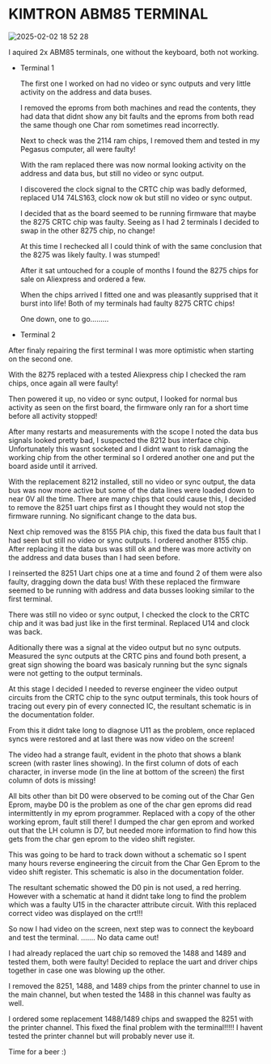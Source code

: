 # KIMTRON ABM85 TERMINAL

![2025-02-02 18 52 28](https://github.com/user-attachments/assets/56a30531-d393-4a27-bc05-2e4bf46a24ba)

I aquired 2x ABM85 terminals, one without the keyboard, both not working.
- Terminal 1
 
  The first one I worked on had no video or sync outputs and very little activity on the address and data buses.
  
  I removed the eproms from both machines and read the contents, they had data that didnt show any bit faults and the eproms from both read the same though one Char rom sometimes read incorrectly.
  
  Next to check was the 2114 ram chips, I removed them and tested in my Pegasus computer, all were faulty!
  
  With the ram replaced there was now normal looking activity on the address and data bus, but still no video or sync output.
  
  I discovered the clock signal to the CRTC chip was badly deformed, replaced U14 74LS163, clock now ok but still no video or sync output.
  
  I decided that as the board seemed to be running firmware that maybe the 8275 CRTC chip was faulty. Seeing as I had 2 terminals I decided to swap in the other 8275 chip, no change!
  
  At this time I rechecked all I could think of with the same conclusion that the 8275 was likely faulty. I was stumped!
  
  After it sat untouched for a couple of months I found the 8275 chips for sale on Aliexpress and ordered a few.
  
  When the chips arrived I fitted one and was pleasantly supprised that it burst into life!  Both of my terminals had faulty 8275 CRTC
 chips!

  One down, one to go.........

  
- Terminal 2

After finaly repairing the first terminal I was more optimistic when starting on the second one.

With the 8275 replaced with a tested Aliexpress chip I checked the ram chips, once again all were faulty!  

Then powered it up, no video or sync output, I looked for normal bus activity as seen on the first board, the firmware only ran for a short time before all activity stopped!

After many restarts and measurements with the scope I noted the data bus signals looked pretty bad, I suspected the 8212 bus interface chip. 
Unfortunately this wasnt socketed and I didnt want to risk damaging the working chip from the other terminal so I ordered another one and put the board aside until it arrived.

With the replacement 8212 installed, still no video or sync output, the data bus was now more active but some of the data lines were loaded down to near 0V all the time.
There are many chips that could cause this, I decided to remove the 8251 uart chips first as I thought they would not stop the firmware running.  No significant change to the data bus.

Next chip removed was the 8155 PIA chip, this fixed the data bus fault that I had seen but still no video or sync outputs.  I ordered another 8155 chip.  After replacing it the data bus was still ok and there was more activity on the address and data buses than I had seen before.

I reinserted the 8251 Uart chips one at a time and found 2 of them were also faulty, dragging down the data bus!  With these replaced the firmware seemed to be running with address and data busses looking similar to the first terminal.

There was still no video or sync output, I checked the clock to the CRTC chip and it was bad just like in the first terminal.
Replaced U14 and clock was back.  

Aditionally there was a signal at the video output but no sync outputs.  Measured the sync outputs at the CRTC pins and found both present, a great sign showing the board was basicaly running but the sync signals were not getting to the output terminals.

At this stage I decided I needed to reverse engineer the video output circuits from the CRTC chip to the sync output terminals, this took hours of tracing out every pin of every connected IC, the resultant schematic is in the documentation folder.  

From this it didnt take long to diagnose U11 as the problem, once replaced syncs were restored and at last there was now video on the screen!

The video had a strange fault, evident in the photo that shows a blank screen (with raster lines showing). In the first column of dots of each character, in inverse mode (in the line at bottom of the screen) the first column of dots is missing!  

All bits other than bit D0 were observed to be coming out of the Char Gen Eprom, maybe D0 is the problem as one of the char gen eproms did read intermittently in my eprom programmer.  Replaced with a copy of the other working eprom, fault still there!
I dumped the char gen eprom and worked out that the LH column is D7, but needed more information to find how this gets from the char gen eprom to the video shift register.

This was going to be hard to track down without a schematic so I spent many hours reverse engineering the circuit from the Char Gen Eprom to the video shift register.  This schematic is also in the documentation folder.

The resultant schematic showed the D0 pin is not used, a red herring.  However with a schematic at hand it didnt take long to find the problem which was a faulty U15 in the character attribute circuit.  With this replaced correct video was displayed on the crt!!!

So now I had video on the screen, next step was to connect the keyboard and test the terminal.
....... No data came out!

I had already replaced the uart chip so removed the 1488 and 1489 and tested them, both were faulty!
Decided to replace the uart and driver chips together in case one was blowing up the other. 

I removed the 8251, 1488, and 1489 chips from the printer channel to use in the main channel, but when tested the 1488 in this channel was faulty as well.

I ordered some replacement 1488/1489 chips and swapped the 8251 with the printer channel. This fixed the final problem with the terminal!!!!!
I havent tested the printer channel but will probably never use it.

Time for a beer :)










 
    

  

  
    
